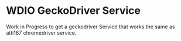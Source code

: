 WDIO GeckoDriver Service
================================

Work in Progress to get a geckodriver Service that works the same as atti187 chromedriver service.